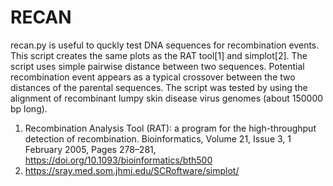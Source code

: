 # RECAN

recan.py  is useful to quckly test DNA sequences for recombination events. This script creates the same plots as the RAT tool[1] and simplot[2]. The script uses simple pairwise distance between two sequences. Potential recombination event appears as a typical crossover between the two distances of the parental sequences.
The script was tested by using the alignment of recombinant lumpy skin disease virus genomes (about 150000 bp long). 


1. Recombination Analysis Tool (RAT): a program for the high-throughput detection of recombination. Bioinformatics, Volume 21, Issue 3, 1 February 2005, Pages 278–281, https://doi.org/10.1093/bioinformatics/bth500
2. https://sray.med.som.jhmi.edu/SCRoftware/simplot/ 
